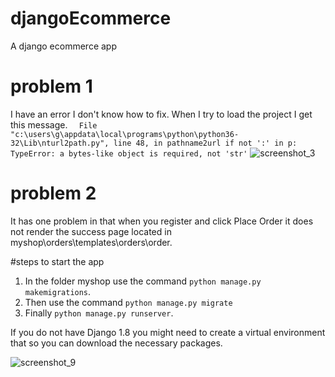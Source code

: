 # djangoEcommerce
A django ecommerce app



# problem 1
I have an error I don't know how to fix.  When I try to load the project I get this message.
`  File "c:\users\g\appdata\local\programs\python\python36-32\Lib\nturl2path.py", line 48, in pathname2url
    if not ':' in p:
TypeError: a bytes-like object is required, not 'str'`
![screenshot_3](https://user-images.githubusercontent.com/21030885/44830128-25bdd780-ac5b-11e8-98f1-89b86db83833.jpg)


# problem 2
It has one problem in that when you register and click Place Order it does not render the success page located in myshop\orders\templates\orders\order.

#steps to start the app
1. In the folder myshop use the command `python manage.py makemigrations`.
2. Then use the command `python manage.py migrate`
3. Finally `python manage.py runserver`.

If you do not have Django 1.8 you might need to create a virtual environment that so you can download the necessary packages.

![screenshot_9](https://user-images.githubusercontent.com/21030885/44479964-046a5380-a67d-11e8-97ad-e32dcdc33324.jpg)
